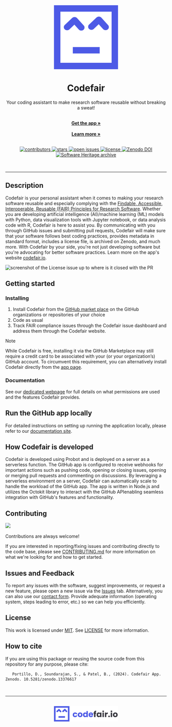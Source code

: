 <div align="center">

<img src="https://raw.githubusercontent.com/fairdataihub/codefair-app/main/ui/public/assets/images/codefair_logo.png" alt="logo" width="200" height="auto" />

<br />

<h1>Codefair</h1>

<p>
Your coding assistant to make research software reusable without breaking a sweat!
</p>

<br />
    <a href="https://github.com/marketplace/codefair-app"><strong> Get the app »</strong></a>
    <br />
<br />
    <a href="https://codefair.io/"><strong>Learn more »</strong></a>

<br />    
<br />

<p>
  <a href="https://github.com/fairdataihub/codefair-app/graphs/contributors">
    <img src="https://img.shields.io/github/contributors/fairdataihub/codefair-app.svg?style=flat-square" alt="contributors" />
  </a>
  <a href="https://github.com/fairdataihub/codefair-app/stargazers">
    <img src="https://img.shields.io/github/stars/fairdataihub/codefair-app.svg?style=flat-square" alt="stars" />
  </a>
  <a href="https://github.com/fairdataihub/codefair-app/issues/">
    <img src="https://img.shields.io/github/issues/fairdataihub/codefair-app.svg?style=flat-square" alt="open issues" />
  </a>
  <a href="https://github.com/fairdataihub/codefair-app/blob/main/LICENSE">
    <img src="https://img.shields.io/github/license/fairdataihub/codefair-app.svg?style=flat-square" alt="license" />
  </a>
  <a href="https://doi.org/10.5281/zenodo.13376617">
    <img src="https://zenodo.org/badge/DOI/10.5281/zenodo.13376617.svg" alt="Zenodo DOI" />
  </a>
  <a href="https://archive.softwareheritage.org/browse/origin/https://github.com/fairdataihub/codefair-app/">
    <img src="https://archive.softwareheritage.org/badge/origin/https://github.com/fairdataihub/codefair-app/" alt="Software Heritage archive" />
  </a>

</p>

</div>

<br />

---

## Description

Codefair is your personal assistant when it comes to making your research software reusable and especially complying with the [Findable, Accessible, Interoperable, Reusable (FAIR) Principles for Research Software](https://doi.org/10.1038/s41597-022-01710-x). Whether you are developing artificial intelligence (AI)/machine learning (ML) models with Python, data visualization tools with Jupyter notebook, or data analysis code with R, Codefair is here to assist you. By communicating with you through GitHub issues and submitting pull requests, Codefair will make sure that your software follows best coding practices, provides metadata in standard format, includes a license file, is archived on Zenodo, and much more. With Codefair by your side, you're not just developing software but you're advocating for better software practices. Learn more on the app's website [codefair.io](https://codefair.io/).

![screenshot of the License issue up to where is it closed with the PR](https://imgur.com/fcOuzTC.png)

## Getting started

### Installing

1. Install Codefair from the [GitHub market place](https://github.com/marketplace/codefair-app) on the GitHub organizations or repositories of your choice
2. Code as usual
3. Track FAIR compliance issues through the Codefair issue dashboard and address them through the Codefair website.

> [!NOTE]
> While Codefair is free, installing it via the GitHub Marketplace may still require a credit card to be associated with your (or your organization’s) GitHub account. To circumvent this requirement, you can alternatively install Codefair directly from the [app page](https://github.com/apps/codefair-app).

### Documentation

See our [dedicated webpage](https://docs.codefair.io/docs/installation.html) for full details on what permissions are used and the features Codefair provides.

## Run the GitHub app locally

For detailed instructions on setting up running the application locally, please refer to our [documentation site](https://docs.codefair.io/dev/running-locally.html).

## How Codefair is developed

Codefair is developed using Probot and is deployed on a server as a serverless function. The GitHub app is configured to receive webhooks for important actions such as pushing code, opening or closing issues, opening or merging pull requests and commenting on discussions.
By leveraging a serverless environment on a server, Codefair can automatically scale to handle the workload of the GitHub app. The app is written in Node.js and utilizes the Octokit library to interact with the GitHub APIenabling seamless integration with GitHub's features and functionality.

## Contributing

<a href="https://github.com/fairdataihub/codefair-app/graphs/contributors">
  <img src="https://contrib.rocks/image?repo=fairdataihub/codefair-app" />
</a>

Contributions are always welcome!

If you are interested in reporting/fixing issues and contributing directly to the code base, please see [CONTRIBUTING.md](CONTRIBUTING.md) for more information on what we're looking for and how to get started.

## Issues and Feedback

To report any issues with the software, suggest improvements, or request a new feature, please open a new issue via the [Issues](https://github.com/fairdataihub/codefair-app/issues) tab. Alternatively, you can also use our [contact form](https://tally.so/r/3E0dao). Provide adequate information (operating system, steps leading to error, etc.) so we can help you efficiently.

## License

This work is licensed under
[MIT](https://opensource.org/licenses/mit). See [LICENSE](https://github.com/AI-READI/pyfairdatatools/blob/main/LICENSE) for more information.

## How to cite

If you are using this package or reusing the source code from this repository for any purpose, please cite:

```text
   Portillo, D., Soundarajan, S., & Patel, B., (2024). Codefair App. Zenodo. 10.5281/zenodo.13376617
```
<br />

---

<br />

<div align="center">

<a href="https://codefair.io">
  <img src="https://raw.githubusercontent.com/fairdataihub/codefair-app/main/ui/public/assets/images/codefair_logo_name.png" alt="logo" width="200" height="auto" />
</a>

</div>
